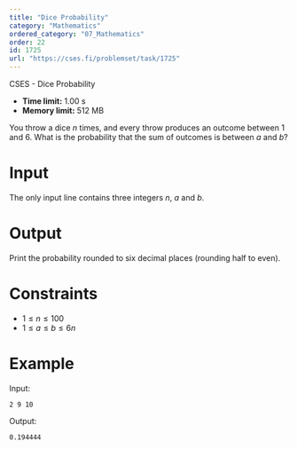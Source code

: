 ```yaml
---
title: "Dice Probability"
category: "Mathematics"
ordered_category: "07_Mathematics"
order: 22
id: 1725
url: "https://cses.fi/problemset/task/1725"
---
```


CSES - Dice Probability

  * **Time limit:** 1.00 s
  * **Memory limit:** 512 MB

You throw a dice $n$ times, and every throw produces an outcome between $1$
and $6$. What is the probability that the sum of outcomes is between $a$ and
$b$?

# Input

The only input line contains three integers $n$, $a$ and $b$.

# Output

Print the probability rounded to six decimal places (rounding half to even).

# Constraints

  * $1 \le n \le 100$
  * $1 \le a \le b \le 6n$

# Example

Input:

    
    
    2 9 10
    

Output:

    
    
    0.194444
    

